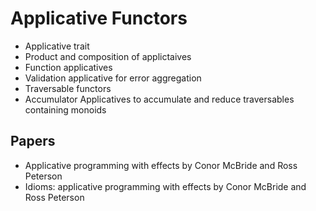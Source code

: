 # Applicative Functors #

* Applicative trait
* Product and composition of applictaives
* Function applicatives
* Validation applicative for error aggregation
* Traversable functors
* Accumulator Applicatives to accumulate and reduce traversables containing monoids


## Papers ##

* Applicative programming with effects by Conor McBride and Ross Peterson
* Idioms: applicative programming with effects by Conor McBride and Ross Peterson